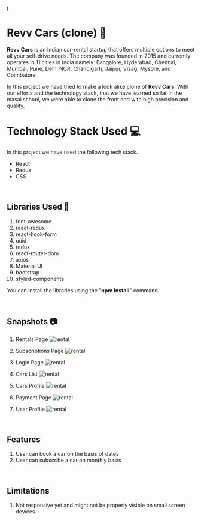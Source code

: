 l<link rel="stylesheet" href="https://cdn.jsdelivr.net/gh/devicons/devicon@master/devicon.min.css">

# Revv Cars (clone) 🚗

**Revv Cars** is an Indian car-rental startup that offers multiple options to meet all your self-drive needs. The company was founded in 2015 and currently operates in 11 cities in India namely: Bangalore, Hyderabad, Chennai, Mumbai, Pune, Delhi NCR, Chandigarh, Jaipur, Vizag, Mysore, and Coimbatore.

In this project we have tried to make a look alike clone of **Revv Cars**. With our efforts and the technology stack, that we have learned so far in the masai school, we were able to clone the front end with high precision and quality.

# Technology Stack Used 💻

In this project we have used the following tech stack.

- React <i class="devicon-react-plain colored"></i>
- Redux <i class="devicon-redux-plain colored"></i>
- CSS <i class="devicon-css3-plain colored"></i>


<br>

## Libraries Used 🌟

1. font-awesome
2. react-redux
3. react-hook-form
4. uuid
5. redux
6. react-router-dom
7. axios
8. Material UI
9. bootstrap
10. styled-components

You can install the libraries using the "**npm install**" command
<br>





<br>

## Snapshots 📷

1. Rentals Page
   ![rental](./Snapshots/Rentals.png)

2. Subscriptions Page
   ![rental](./Snapshots/Subscription.png)

3. Login Page
   ![rental](./Snapshots/Login.png)

4. Cars List
   ![rental](./Snapshots/Cars.png)

5. Cars Profile
   ![rental](./Snapshots/Carprofile.png)

6. Payment Page
   ![rental](./Snapshots/Payment.png)

7. User Profile
   ![rental](./Snapshots/Profile.png)

<br>

## Features

1. User can book a car on the basis of dates
2. User can subscribe a car on monthly basis

<br>

## Limitations

1. Not responsive yet and might not be properly visible on small screen devices

<br>

